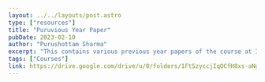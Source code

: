 ```yaml
---
layout: ../../layouts/post.astro
type: ["resources"]
title: "Puruvious Year Paper"
pubDate: 2023-02-10
author: "Purushottam Sharma"
excerpt: "This contains various previous year papers of the course at IIT Delhi. It is a great resource for students to practice and understand the pattern of the exam."
tags: ["Courses"]
link: https://drive.google.com/drive/u/0/folders/1FtSzyccjIqOCfH8xs-aNgXWRhpXElGLu
---
```

